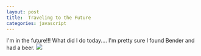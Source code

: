 ```yaml
---
layout: post
title:  Traveling to the Future
categories: javascript
---
```


I'm in the future!!! What did I do today.... I'm pretty sure I found Bender and had a beer.
<img src="http://www.robotplunger.com/wp-content/uploads/2011/06/bender.jpg"></img>